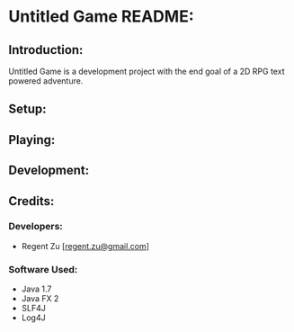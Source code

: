 # Untitled Game README:

## Introduction:
Untitled Game is a development project with the end goal of a 2D RPG text powered adventure.

## Setup:

## Playing:

## Development:

## Credits:
### Developers:
* Regent Zu [regent.zu@gmail.com]
### Software Used:
* Java 1.7
* Java FX 2
* SLF4J
* Log4J
